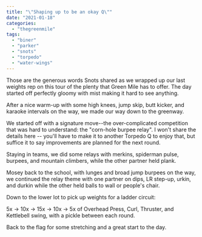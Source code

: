 ```yaml
---
title: "\"Shaping up to be an okay Q\""
date: "2021-01-18"
categories: 
  - "thegreenmile"
tags: 
  - "biner"
  - "parker"
  - "snots"
  - "torpedo"
  - "water-wings"
---
```


Those are the generous words Snots shared as we wrapped up our last weights rep on this tour of the plenty that Green Mile has to offer. The day started off perfectly gloomy with mist making it hard to see anything.

After a nice warm-up with some high knees, jump skip, butt kicker, and karaoke intervals on the way, we made our way down to the greenway.

We started off with a signature move--the over-complicated competition that was hard to understand: the "corn-hole burpee relay". I won't share the details here -- you'll have to make it to another Torpedo Q to enjoy that, but suffice it to say improvements are planned for the next round.

Staying in teams, we did some relays with merkins, spiderman pulse, burpees, and mountain climbers, while the other partner held plank.

Mosey back to the school, with lunges and broad jump burpees on the way, we continued the relay theme with one partner on dips, LR step-up, urkin, and durkin while the other held balls to wall or people's chair.

Down to the lower lot to pick up weights for a ladder circuit:

5x -> 10x -> 15x -> 10x -> 5x of Overhead Press, Curl, Thruster, and Kettlebell swing, with a pickle between each round.

Back to the flag for some stretching and a great start to the day.
